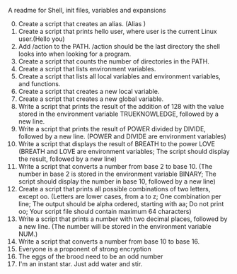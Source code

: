 A readme for Shell, init files, variables and expansions

0. Create a script that creates an alias. (Alias <o>)
1. Create a script that prints hello user, where user is the current Linux user.(Hello you)
2. Add /action to the PATH. /action should be the last directory the shell looks into when looking for a program.
3. Create a script that counts the number of directories in the PATH.
4. Create a script that lists environment variables.
5. Create a script that lists all local variables and environment variables, and functions.
6. Create a script that creates a new local variable.
7. Create a script that creates a new global variable.
8. Write a script that prints the result of the addition of 128 with the value stored in the environment variable TRUEKNOWLEDGE, followed by a new line.
9. Write a script that prints the result of POWER divided by DIVIDE, followed by a new line. (POWER and DIVIDE are environment variables)
10. Write a script that displays the result of BREATH to the power LOVE
(BREATH and LOVE are environment variables; The script should display the result, followed by a new line)
11. Write a script that converts a number from base 2 to base 10.
(The number in base 2 is stored in the environment variable BINARY;
The script should display the number in base 10, followed by a new line)
12. Create a script that prints all possible combinations of two letters, except oo.
(Letters are lower cases, from a to z; One combination per line; The output should be alpha ordered, starting with aa;
Do not print oo; Your script file should contain maximum 64 characters)
13. Write a script that prints a number with two decimal places, followed by a new line.
(The number will be stored in the environment variable NUM.)
14. Write a script that converts a number from base 10 to base 16.
15. Everyone is a proponent of strong encryption
16. The eggs of the brood need to be an odd number
17. I'm an instant star. Just add water and stir.

